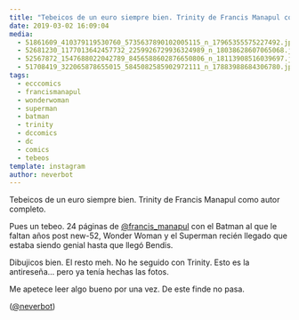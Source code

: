 ```yaml
---
title: "Tebeicos de un euro siempre bien. Trinity de Francis Manapul como autor completo"
date: 2019-03-02 16:09:04
media: 
  - 51861609_410379119530760_5735637890102005115_n_17965355575227492.jpg
  - 52681230_1177013642457732_2259926729936324989_n_18038628607065068.jpg
  - 52567872_1547688022042789_8456588602876650806_n_18113908516039697.jpg
  - 51708419_322065878655015_5845082585902972111_n_17883988684306780.jpg
tags: 
  - ecccomics
  - francismanapul
  - wonderwoman
  - superman
  - batman
  - trinity
  - dccomics
  - dc
  - comics
  - tebeos
template: instagram
author: neverbot
---
```


Tebeicos de un euro siempre bien. Trinity de Francis Manapul como autor completo.


Pues un tebeo. 24 páginas de [@francis_manapul](https://instagram.com/francis_manapul) con el Batman al que le faltan años post new-52, Wonder Woman y el Superman recién llegado que estaba siendo genial hasta que llegó Bendis.


Dibujicos bien. El resto meh. No he seguido con Trinity. Esto es la antireseña... pero ya tenía hechas las fotos.


Me apetece leer algo bueno por una vez. De este finde no pasa.


([@neverbot](https://instagram.com/neverbot))



